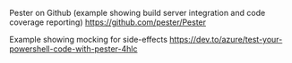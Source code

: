 Pester on Github (example showing build server integration and code coverage reporting)
https://github.com/pester/Pester

Example showing mocking for side-effects
https://dev.to/azure/test-your-powershell-code-with-pester-4hlc